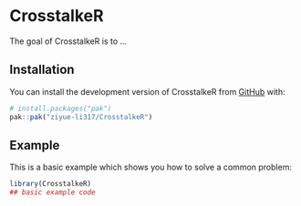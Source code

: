 
# CrosstalkeR

<!-- badges: start -->
<!-- badges: end -->

The goal of CrosstalkeR is to ...

## Installation

You can install the development version of CrosstalkeR from [GitHub](https://github.com/) with:

``` r
# install.packages("pak")
pak::pak("ziyue-li317/CrosstalkeR")
```

## Example

This is a basic example which shows you how to solve a common problem:

``` r
library(CrosstalkeR)
## basic example code
```

